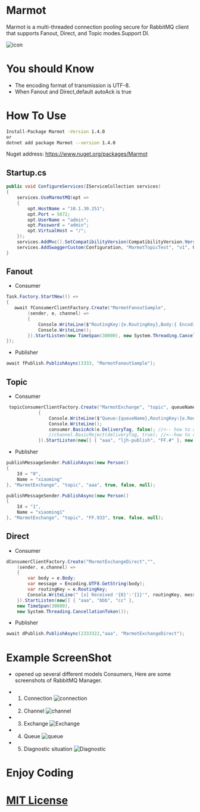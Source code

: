 # Marmot
Marmot is a multi-threaded connection pooling secure for RabbitMQ client that supports Fanout, Direct, and Topic modes.Support DI.

   ![icon](./Marmot/marmot.png)
# You should Know
- The encoding format of transmission is UTF-8.
- When Fanout and Direct,default autoAck is true

# How To Use
``` sh
Install-Package Marmot -Version 1.4.0
or
dotnet add package Marmot --version 1.4.0
```
Nuget address: https://www.nuget.org/packages/Marmot

## Startup.cs
``` C#
public void ConfigureServices(IServiceCollection services)
{
    services.UseMarmotMQ(opt =>
    {
        opt.HostName = "10.1.30.251";
        opt.Port = 5672;
        opt.UserName = "admin";
        opt.Password = "admin";
        opt.VirtualHost = "/";
    });
    services.AddMvc().SetCompatibilityVersion(CompatibilityVersion.Version_2_2);
    services.AddSwaggerCustom(Configuration, "MarmotTopicTest", "v1", UseValidateForSwagger, "MarmotTopicTest");
}
```

## Fanout
* Consumer
```C#
Task.Factory.StartNew(() =>
{
   await fConsumerClientFactory.Create("MarmotFanoutSample",
        (sender, e, channel) =>
        {
            Console.WriteLine($"RoutingKey:{e.RoutingKey},Body:{ Encoding.UTF8.GetString(e.Body)}");
            Console.WriteLine();
        }).StartListen(new TimeSpan(30000), new System.Threading.CancellationToken());
});
```

* Publisher
``` C#
await fPublish.PublishAsync(3333, "MarmotFanoutSample");
```

## Topic
* Consumer
```C#
 topicConsumerClientFactory.Create("MarmotExchange", "topic", queueName, true, false, (sender, e,consumer) =>
            {
                Console.WriteLine($"Queue:{queueName},RoutingKey:{e.RoutingKey},Body:{ Encoding.UTF8.GetString(e.Body)}");
                Console.WriteLine();
                consumer.BasicAck(e.DeliveryTag, false); //<-- how to ack
                //channel.BasicReject(deliveryTag, true); //<--how to reject
            }).StartListen(new[] { "aaa", "ljh-publish", "FF.#" }, new TimeSpan(30000), new System.Threading.CancellationToken());
```

* Publisher
``` C#
publishMessageSender.PublishAsync(new Person()
{
    Id = "0",
    Name = "xiaoming"
}, "MarmotExchange", "topic", "aaa", true, false, null);

publishMessageSender.PublishAsync(new Person()
{
    Id = "1",
    Name = "xiaoming1"
}, "MarmotExchange", "topic", "FF.933", true, false, null);

```

## Direct
* Consumer
``` C#
dConsumerClientFactory.Create("MarmotExchangeDirect","",
    (sender, e,channel) =>
    {
        var body = e.Body;
        var message = Encoding.UTF8.GetString(body);
        var routingKey = e.RoutingKey;
        Console.WriteLine(" [x] Received '{0}':'{1}'", routingKey, message);
    }).StartListen(new[] { "aaa", "bbb", "cc" },
    new TimeSpan(30000), 
    new System.Threading.CancellationToken());
```
* Publisher
``` C#
await dPublish.PublishAsync(2333322,"aaa", "MarmotExchangeDirect");
```
# Example ScreenShot
* opened up several different models Consumers, Here are some screenshots of RabbitMQ Manager.
- 1. Connection
![connection](./ScreenShot/Connection.PNG)
- 2. Channel
![channel](./ScreenShot/Channel.PNG)
- 3. Exchange
![Exchange](./ScreenShot/Exchange.PNG)
- 4. Queue
![queue](./ScreenShot/Queue.PNG)
- 5. Diagnostic situation
![Diagnostic](./ScreenShot/resource-use.PNG)

# Enjoy Coding

# [MIT License](./Marmot/license.txt)